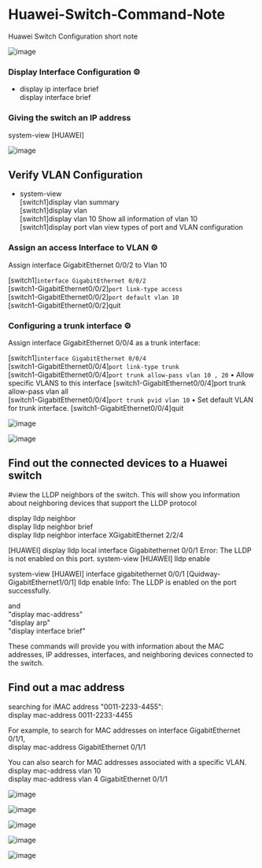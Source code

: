 # Huawei-Switch-Command-Note
Huawei Switch Configuration short note


![image](https://github.com/user-attachments/assets/88840a90-7369-443f-91fc-facde9774d63)



### Display Interface Configuration ⚙️

-  <HUAWEI> display ip interface brief     
   <HUAWEI> display interface brief 


### Giving the switch an IP address

<HUAWEI> system-view
[HUAWEI] 
   
  
![image](https://github.com/user-attachments/assets/17ea9407-2604-4627-a626-9fa6f7a06570)



  ## Verify VLAN Configuration   

- system-view  
[switch1]display vlan summary	      
[switch1]display vlan	     
[switch1]display vlan 10	   Show all information of vlan 10     
[switch1]display port vlan	   view types of port and VLAN configuration    


### Assign an access Interface to VLAN ⚙️   

Assign interface GigabitEthernet 0/0/2 to Vlan 10

[switch1]`interface GigabitEthernet 0/0/2`      
[switch1-GigabitEthernet0/0/2]`port link-type access`       
[switch1-GigabitEthernet0/0/2]`port default vlan 10`       
[switch1-GigabitEthernet0/0/2]quit


### Configuring a trunk interface ⚙️ 

Assign interface GigabitEthernet 0/0/4 as a trunk interface:   

[switch1]`interface GigabitEthernet 0/0/4`   
[switch1-GigabitEthernet0/0/4]`port link-type trunk`    
[switch1-GigabitEthernet0/0/4]`port trunk allow-pass vlan 10 , 20`   •	Allow specific VLANS to this interface
[switch1-GigabitEthernet0/0/4]port trunk allow-pass vlan all    
[switch1-GigabitEthernet0/0/4]`port trunk pvid vlan 10`    •	Set default VLAN for trunk interface.
[switch1-GigabitEthernet0/0/4]quit

![image](https://github.com/user-attachments/assets/437be43d-e9bc-48a3-861d-4e51e4cfb4f5)

![image](https://github.com/user-attachments/assets/140a57e1-cb21-46f5-a6d6-a73f7cd5f69c)


## Find out the connected devices to a Huawei switch 

#view the LLDP neighbors of the switch. This will show you information about neighboring devices that support the LLDP protocol

display lldp neighbor    
display lldp neighbor brief      
display lldp neighbor interface XGigabitEthernet 2/2/4   

[HUAWEI] display lldp local interface Gigabitethernet 0/0/1
Error: The LLDP is not enabled on this port.
<HUAWEI> system-view
[HUAWEI] lldp enable

<HUAWEI> system-view
[HUAWEI] interface gigabitethernet 0/0/1
[Quidway-GigabitEthernet1/0/1] lldp enable
Info: The LLDP is enabled on the port successfully.

and     
 "display mac-address"    
 "display arp"      
 "display interface brief"    
 

 
 
These commands will provide you with information about the MAC addresses, IP addresses, interfaces, and neighboring devices 
connected to the switch.

## Find out a mac address

searching for iMAC address "0011-2233-4455":    
display mac-address 0011-2233-4455     

For example, to search for MAC addresses on interface GigabitEthernet 0/1/1,    
display mac-address GigabitEthernet 0/1/1     

You can also search for MAC addresses associated with a specific VLAN.    
display mac-address vlan 10    
display mac-address vlan 4 GigabitEthernet 0/1/1    


![image](https://github.com/user-attachments/assets/810b73d1-386e-469f-a25b-1459ea29205c)

![image](https://github.com/user-attachments/assets/8651914c-6bd5-459e-9cce-11ceac1b9782)

![image](https://github.com/user-attachments/assets/780c58d4-3f06-4954-9e48-d935eb77bafe)


![image](https://github.com/user-attachments/assets/966f4f86-0529-401b-8553-b9d0ef8ac389)


![image](https://github.com/user-attachments/assets/09f8e033-a00d-4856-9249-d23a3dfbf4e2)


